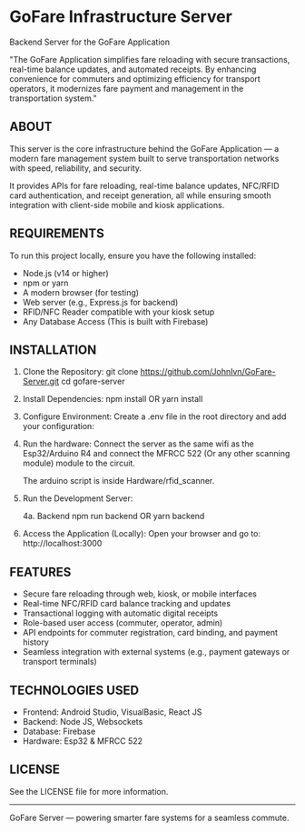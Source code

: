 # GoFare Infrastructure Server

Backend Server for the GoFare Application

"The GoFare Application simplifies fare reloading with secure transactions, real-time balance updates, and automated receipts.
By enhancing convenience for commuters and optimizing efficiency for transport operators, it modernizes fare payment and
management in the transportation system."

## ABOUT

This server is the core infrastructure behind the GoFare Application — a modern fare management system built to serve
transportation networks with speed, reliability, and security.

It provides APIs for fare reloading, real-time balance updates, NFC/RFID card authentication, and receipt generation,
all while ensuring smooth integration with client-side mobile and kiosk applications.

## REQUIREMENTS

To run this project locally, ensure you have the following installed:

- Node.js (v14 or higher)
- npm or yarn
- A modern browser (for testing)
- Web server (e.g., Express.js for backend)
- RFID/NFC Reader compatible with your kiosk setup
- Any Database Access (This is built with Firebase)

## INSTALLATION

1. Clone the Repository:
   git clone https://github.com/JohnIvn/GoFare-Server.git
   cd gofare-server

2. Install Dependencies:
   npm install
   OR
   yarn install

3. Configure Environment:
   Create a .env file in the root directory and add your configuration:

4. Run the hardware:
   Connect the server as the same wifi as the Esp32/Arduino R4 and connect the MFRCC 522 (Or any other scanning module) module to the circuit.

   The arduino script is inside Hardware/rfid_scanner.

5. Run the Development Server:

   4a. Backend
   npm run backend
   OR
   yarn backend

6. Access the Application (Locally):
   Open your browser and go to:
   http://localhost:3000

## FEATURES

- Secure fare reloading through web, kiosk, or mobile interfaces
- Real-time NFC/RFID card balance tracking and updates
- Transactional logging with automatic digital receipts
- Role-based user access (commuter, operator, admin)
- API endpoints for commuter registration, card binding, and payment history
- Seamless integration with external systems (e.g., payment gateways or transport terminals)

## TECHNOLOGIES USED

- Frontend: Android Studio, VisualBasic, React JS
- Backend: Node JS, Websockets
- Database: Firebase
- Hardware: Esp32 & MFRCC 522

## LICENSE

See the LICENSE file for more information.

---

GoFare Server — powering smarter fare systems for a seamless commute.
